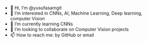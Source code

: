 - 👋 Hi, I’m @yusufasamgit
- 👀 I’m interested in CNNs, AI, Machine Learning, Deep learning, computer Vision
- 🌱 I’m currently learning CNNs
- 💞️ I’m looking to collaborate on Computer Vision projects
- 📫 How to reach me: by GitHub or email

<!---
yusufasamgit/yusufasamgit is a ✨ special ✨ repository because its `README.md` (this file) appears on your GitHub profile.
You can click the Preview link to take a look at your changes.
--->
